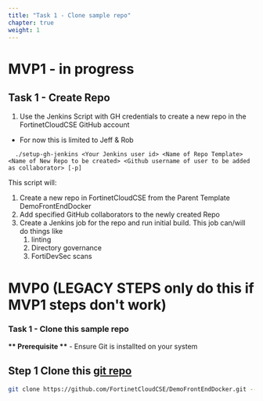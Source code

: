 ```yaml
---
title: "Task 1 - Clone sample repo"
chapter: true
weight: 1
---
```


# MVP1 - in progress 

## Task 1 - Create Repo

1. Use the Jenkins Script with GH credentials to create a new repo in the FortinetCloudCSE GitHub account
- For now this is limited to Jeff & Rob
```shell 
  ./setup-gh-jenkins <Your Jenkins user id> <Name of Repo Template> <Name of New Repo to be created> <Github username of user to be added as collaborator> [-p]
```

This script will:
1. Create a new repo in FortinetCloudCSE from the Parent Template DemoFrontEndDocker
2. Add specified GitHub collaborators to the newly created Repo
3. Create a Jenkins job for the repo and  run initial build.  This job can/will do things like
   1. linting
   2. Directory governance
   3. FortiDevSec scans


# MVP0 (LEGACY STEPS only do this if MVP1 steps don't work) 

### Task 1 - Clone this sample repo

__** Prerequisite **__ - Ensure Git is installted on your system

## Step 1 Clone this [git repo](https://github.com/FortinetCloudCSE/DemoFrontEndDocker.git) 

```sh
git clone https://github.com/FortinetCloudCSE/DemoFrontEndDocker.git --recurse-submodules
```

